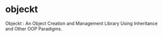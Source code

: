 objeckt
=======

Objeckt : An Object Creation and Management Library Using Inheritance and Other OOP Paradigms.